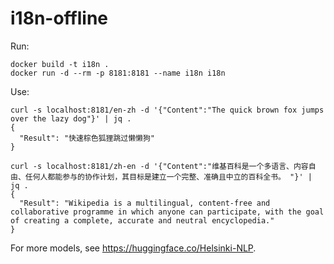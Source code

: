 # i18n-offline

Run:

```
docker build -t i18n .
docker run -d --rm -p 8181:8181 --name i18n i18n
```

Use:

```
curl -s localhost:8181/en-zh -d '{"Content":"The quick brown fox jumps over the lazy dog"}' | jq .
{
  "Result": "快速棕色狐狸跳过懒懒狗"
}

curl -s localhost:8181/zh-en -d '{"Content":"维基百科是一个多语言、内容自由、任何人都能参与的协作计划，其目标是建立一个完整、准确且中立的百科全书。 "}' | jq .
{
  "Result": "Wikipedia is a multilingual, content-free and collaborative programme in which anyone can participate, with the goal of creating a complete, accurate and neutral encyclopedia."
}
```

For more models, see <https://huggingface.co/Helsinki-NLP>.
